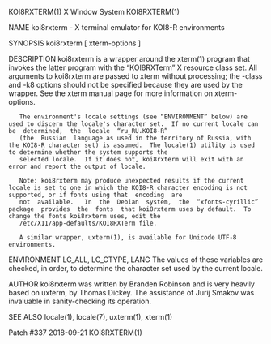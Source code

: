 KOI8RXTERM(1)                                                                        X Window System                                                                        KOI8RXTERM(1)

NAME
       koi8rxterm - X terminal emulator for KOI8-R environments

SYNOPSIS
       koi8rxterm [ xterm-options ]

DESCRIPTION
       koi8rxterm  is  a wrapper around the xterm(1) program that invokes the latter program with the “KOI8RXTerm” X resource class set.  All arguments to koi8rxterm are passed to xterm
       without processing; the -class and -k8 options should not be specified because they are used by the wrapper.  See the xterm manual page for more information on xterm-options.

       The environment's locale settings (see “ENVIRONMENT” below) are used to discern the locale's character set.  If no current locale can be  determined,  the  locale  “ru_RU.KOI8-R”
       (the  Russian  language as used in the territory of Russia, with the KOI8-R character set) is assumed.  The locale(1) utility is used to determine whether the system supports the
       selected locale.  If it does not, koi8rxterm will exit with an error and report the output of locale.

       Note: koi8rxterm may produce unexpected results if the current locale is set to one in which the KOI8-R character encoding is not supported, or if fonts using that  encoding  are
       not  available.   In  the  Debian  system,  the  “xfonts-cyrillic”  package  provides  the  fonts  that koi8rxterm uses by default.  To change the fonts koi8rxterm uses, edit the
       /etc/X11/app-defaults/KOI8RXTerm file.

       A similar wrapper, uxterm(1), is available for Unicode UTF-8 environments.

ENVIRONMENT
       LC_ALL, LC_CTYPE, LANG
              The values of these variables are checked, in order, to determine the character set used by the current locale.

AUTHOR
       koi8rxterm was written by Branden Robinson and is very heavily based on uxterm, by Thomas Dickey.  The assistance of Jurij Smakov was invaluable in sanity-checking its operation.

SEE ALSO
       locale(1), locale(7), uxterm(1), xterm(1)

Patch #337                                                                              2018-09-21                                                                          KOI8RXTERM(1)
